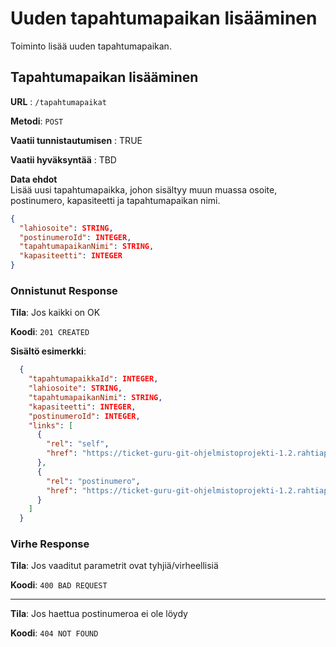 # Uuden tapahtumapaikan lisääminen

Toiminto lisää uuden tapahtumapaikan.

## Tapahtumapaikan lisääminen

**URL** : `/tapahtumapaikat`

**Metodi**: `POST`

**Vaatii tunnistautumisen** : TRUE

**Vaatii hyväksyntää** : TBD

**Data ehdot**  
Lisää uusi tapahtumapaikka, johon sisältyy muun muassa osoite, postinumero, kapasiteetti ja tapahtumapaikan nimi.

```json
{
  "lahiosoite": STRING,
  "postinumeroId": INTEGER,
  "tapahtumapaikanNimi": STRING,
  "kapasiteetti": INTEGER
}
```

### Onnistunut Response

**Tila**: Jos kaikki on OK

**Koodi**: `201 CREATED`

**Sisältö esimerkki**:
```json
  {
    "tapahtumapaikkaId": INTEGER,
    "lahiosoite": STRING,
    "tapahtumapaikanNimi": STRING,
    "kapasiteetti": INTEGER,
    "postinumeroId": INTEGER,
    "links": [
      {
        "rel": "self",
        "href": "https://ticket-guru-git-ohjelmistoprojekti-1.2.rahtiapp.fi/tapahtumapaikat/1"
      },
      {
        "rel": "postinumero",
        "href": "https://ticket-guru-git-ohjelmistoprojekti-1.2.rahtiapp.fi/postinumerot/1"
      }
    ]
  }
```

### Virhe Response

**Tila**: Jos vaaditut parametrit ovat tyhjiä/virheellisiä

**Koodi**: `400 BAD REQUEST`

---

**Tila**: Jos haettua postinumeroa ei ole löydy

**Koodi**: `404 NOT FOUND`
